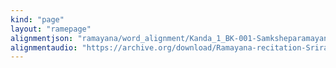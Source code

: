 ```yaml
---
kind: "page"
layout: "ramepage"
alignmentjson: "ramayana/word_alignment/Kanda_1_BK-001-Samksheparamayanam.json"
alignmentaudio: "https://archive.org/download/Ramayana-recitation-Sriram-harisItArAmamUrti-Ghanapaati-v2/Kanda_1/Kanda_1_BK-001-Samksheparamayanam.mp3"
---
```

